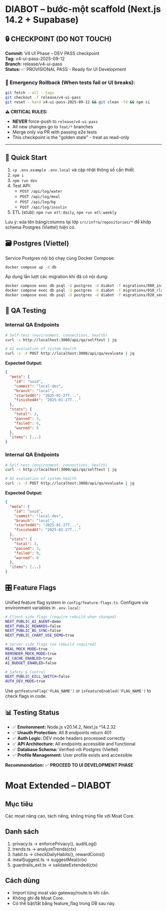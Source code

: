 # DIABOT – bước-một scaffold (Next.js 14.2 + Supabase)

## 🔒 CHECKPOINT (DO NOT TOUCH)

**Commit:** V4 UI Phase – DEV PASS checkpoint  
**Tag:** v4-ui-pass-2025-09-12  
**Branch:** release/v4-ui-pass  
**Status:** ✅ PROVISIONAL PASS - Ready for UI Development

### 🚨 Emergency Rollback (When tests fail or UI breaks):

```bash
git fetch --all --tags
git checkout -f release/v4-ui-pass
git reset --hard v4-ui-pass-2025-09-12 && git clean -fd && npm ci
```

**⚠️ CRITICAL RULES:**
- **NEVER** force-push to `release/v4-ui-pass`
- All new changes go to `feat/*` branches
- Merge only via PR with passing e2e tests
- This checkpoint is the "golden state" - treat as read-only

---

## 🚀 Quick Start

1) `cp .env.example .env.local` và cập nhật thông số cần thiết.
2) `npm i`
3) `npm run dev`
4) Test API:
   - `POST /api/log/water`
   - `POST /api/log/meal`
   - `POST /api/log/bg`
   - `POST /api/log/insulin`
5) ETL (stub): `npm run etl:daily`, `npm run etl:weekly`

Lưu ý: sửa tên bảng/columns tại lớp `src/infra/repositories/*` để khớp schema Postgres (Viettel) hiện có.

## 🗃️ Postgres (Viettel)

Service Postgres nội bộ chạy cùng Docker Compose:

```bash
docker compose up -d db
```

Áp dụng lần lượt các migration khi đã có nội dung:

```bash
docker compose exec db psql -U postgres -d diabot -f migrations/000_init.sql
docker compose exec db psql -U postgres -d diabot -f migrations/010_rls.sql
docker compose exec db psql -U postgres -d diabot -f migrations/020_seed_minimal.sql
```

## 🧪 QA Testing

### Internal QA Endpoints

```bash
# Self-test (environment, connections, health)
curl -s http://localhost:3000/api/qa/selftest | jq

# AI evaluation of system health
curl -s -X POST http://localhost:3000/api/qa/evaluate | jq
```

**Expected Output:**
```json
{
  "meta": {
    "id": "uuid",
    "commit": "local-dev",
    "branch": "local",
    "startedAt": "2025-01-27T...",
    "finishedAt": "2025-01-27T..."
  },
  "stats": {
    "total": 3,
    "passed": 3,
    "failed": 0,
    "warned": 0
  },
  "items": [...]
}
```

### Internal QA Endpoints

```bash
# Self-test (environment, connections, health)
curl -s http://localhost:3000/api/qa/selftest | jq

# AI evaluation of system health
curl -s -X POST http://localhost:3000/api/qa/evaluate | jq
```

**Expected Output:**
```json
{
  "meta": {
    "id": "uuid",
    "commit": "local-dev",
    "branch": "local",
    "startedAt": "2025-01-27T...",
    "finishedAt": "2025-01-27T..."
  },
  "stats": {
    "total": 3,
    "passed": 3,
    "failed": 0,
    "warned": 0
  },
  "items": [...]
}
```

## 🎛️ Feature Flags

Unified feature flag system in `config/feature-flags.ts`. Configure via environment variables in `.env.local`:

```bash
# Client-side flags (require rebuild when changed)
NEXT_PUBLIC_AI_AGENT=demo
NEXT_PUBLIC_REWARDS=false
NEXT_PUBLIC_BG_SYNC=false
NEXT_PUBLIC_CHART_USE_DEMO=true

# Server-side flags (no rebuild required)
MEAL_MOCK_MODE=true
REMINDER_MOCK_MODE=true
AI_CACHE_ENABLED=true
AI_BUDGET_ENABLED=false

# Safety & Control
NEXT_PUBLIC_KILL_SWITCH=false
AUTH_DEV_MODE=true
```

Use `getFeatureFlag('FLAG_NAME')` or `isFeatureEnabled('FLAG_NAME')` to check flags in code.

## 📊 Testing Status

- ✅ **Environment:** Node.js v20.14.2, Next.js ^14.2.32
- ✅ **Unauth Protection:** All 8 endpoints return 401
- ✅ **Auth Logic:** DEV mode headers processed correctly  
- ✅ **API Architecture:** All endpoints accessible and functional
- ✅ **Database Schema:** Verified với Postgres (Viettel)
- ✅ **Profile Management:** User profile exists and accessible

**Recommendation:** ✅ **PROCEED TO UI DEVELOPMENT PHASE**

<!-- Test commitlint setup -->

# Moat Extended – DIABOT

## Mục tiêu
Các moat nâng cao, tách riêng, không trùng file với Moat Core.

## Danh sách
1. privacy.ts → enforcePrivacy(), auditLog()
2. trends.ts → analyzeTrends(ctx)
3. habit.ts → checkDailyHabits(), rewardCoins()
4. mealSuggest.ts → suggestMeal(ctx)
5. guardrails_ext.ts → validateExtended(ctx)

## Cách dùng
- Import từng moat vào gateway/route.ts khi cần.
- Không ghi đè Moat Core.
- Có thể bật/tắt bằng feature_flag trong DB sau này.

